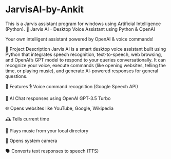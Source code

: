 # JarvisAI-by-Ankit
This is a Jarvis assistant program for windows using Artificial Intelligence (Python). 
🤖 Jarvis AI - Desktop Voice Assistant using Python & OpenAI

Your own intelligent assistant powered by OpenAI & voice commands!

📌 Project Description
Jarvis AI is a smart desktop voice assistant built using Python that integrates speech recognition, text-to-speech, web browsing, and OpenAI’s GPT model to respond to your queries conversationally. It can recognize your voice, execute commands (like opening websites, telling the time, or playing music), and generate AI-powered responses for general questions.

🚀 Features
🎙️ Voice command recognition (Google Speech API)

🧠 AI Chat responses using OpenAI GPT-3.5 Turbo

🌐 Opens websites like YouTube, Google, Wikipedia

🕰️ Tells current time

🎵 Plays music from your local directory

📸 Opens system camera

🗣️ Converts text responses to speech (TTS)

